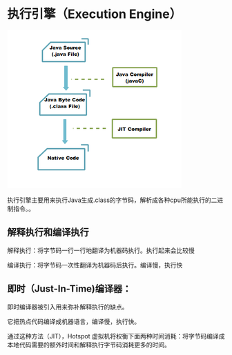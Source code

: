 # 执行引擎（Execution Engine）

![](../image/jit.png)  

执行引擎主要用来执行Java生成.class的字节码，解析成各种cpu所能执行的二进制指令。。

## 解释执行和编译执行


解释执行：将字节码一行一行地翻译为机器码执行。执行起来会比较慢

编译执行：将字节码一次性翻译为机器码后执行。编译慢，执行快 


## 即时（Just-In-Time)编译器：

即时编译器被引入用来弥补解释执行的缺点。

它把热点代码编译成机器语言，编译慢，执行快。

通过这种方法（JIT），Hotspot 虚拟机将权衡下面两种时间消耗：将字节码编译成本地代码需要的额外时间和解释执行字节码消耗更多的时间。

